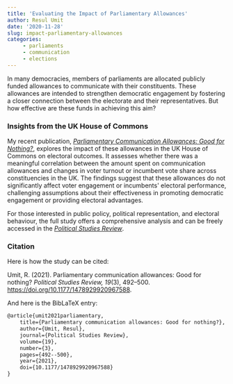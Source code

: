 ```yaml
---
title: 'Evaluating the Impact of Parliamentary Allowances'
author: Resul Umit
date: '2020-11-28'
slug: impact-parliamentary-allowances
categories:
     - parliaments
     - communication
     - elections
---
```


In many democracies, members of parliaments are allocated publicly funded allowances to communicate with their constituents. These allowances are intended to strengthen democratic engagement by fostering a closer connection between the electorate and their representatives. But how effective are these funds in achieving this aim?

### Insights from the UK House of Commons

My recent publication, [*Parliamentary Communication Allowances: Good for Nothing?*](https://doi.org/10.1177/1478929920967588), explores the impact of these allowances in the UK House of Commons on electoral outcomes. It assesses whether there was a meaningful correlation between the amount spent on communication allowances and changes in voter turnout or incumbent vote share across constituencies in the UK. The findings suggest that these allowances do not significantly affect voter engagement or incumbents' electoral performance, challenging assumptions about their effectiveness in promoting democratic engagement or providing electoral advantages.

For those interested in public policy, political representation, and electoral behaviour, the full study offers a comprehensive analysis and can be freely accessed in the [*Political Studies Review*](https://doi.org/10.1177/1478929920967588).

### Citation

Here is how the study can be cited:

Umit, R. (2021). Parliamentary communication allowances: Good for nothing? *Political Studies Review, 19*(3), 492–500. https://doi.org/10.1177/1478929920967588.

And here is the BibLaTeX entry:

```md
@article{umit2021parliamentary,
    title={Parliamentary communication allowances: Good for nothing?},
    author={Umit, Resul},
    journal={Political Studies Review},
    volume={19},
    number={3},
    pages={492--500},
    year={2021},
    doi={10.1177/1478929920967588}
}
```